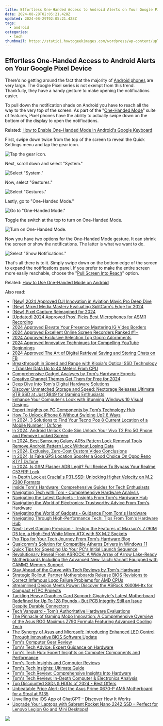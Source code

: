 ```yaml
---
title: Effortless One-Handed Access to Android Alerts on Your Google Pixel Device
date: 2024-08-28T02:05:21.428Z
updated: 2024-08-29T02:05:21.428Z
tags:
  - android
categories:
  - tech
thumbnail: https://static1.howtogeekimages.com/wordpress/wp-content/uploads/2022/04/Pixel-6-in-one-hand.jpg
---
```


## Effortless One-Handed Access to Android Alerts on Your Google Pixel Device

There's no getting around the fact that the majority of [Android phones](https://twitter-videos.techidaily.com/hot-takes-highlight-twitters-trending-topics-for-2024/) are very large. The Google Pixel series is not exempt from this trend. Thankfully, they have a handy gesture to make opening the notifications easier.

 To pull down the notification shade on Android you have to reach all the way to the very top of the screen. As part of the "[One-Handed Mode](https://screen-activity-recording.techidaily.com/new-customize-screenshot-storing-on-mac-for-2024/)" suite of features, Pixel phones have the ability to actually swipe down on the bottom of the display to open the notifications.

Related: [How to Enable One-Handed Mode in Android's Google Keyboard](https://screen-activity-recording.techidaily.com/new-customize-screenshot-storing-on-mac-for-2024/) 

 First, swipe down twice from the top of the screen to reveal the Quick Settings menu and tap the gear icon.

![Tap the gear icon.](https://static1.howtogeekimages.com/wordpress/wp-content/uploads/2021/06/2021-06-10_16-45-27.png?trim=1,1&amp;bg-color=000&amp;pad=1,1) 

 Next, scroll down and select "System."

![Select &quot;System.&quot;](https://static1.howtogeekimages.com/wordpress/wp-content/uploads/2021/06/2021-06-22_13-39-47.jpg?trim=1,1&amp;bg-color=000&amp;pad=1,1) 

 Now, select "Gestures."

![Select &quot;Gestures.&quot;](https://static1.howtogeekimages.com/wordpress/wp-content/uploads/2021/06/2021-06-22_13-40-17.jpg?trim=1,1&amp;bg-color=000&amp;pad=1,1) 

 Lastly, go to "One-Handed Mode."

![Go to &quot;One-Handed Mode.&quot;](https://static1.howtogeekimages.com/wordpress/wp-content/uploads/2021/06/2021-06-22_13-57-50.jpg?trim=1,1&amp;bg-color=000&amp;pad=1,1) 

 Toggle the switch at the top to turn on One-Handed Mode.

![Turn on One-Handed Mode.](https://static1.howtogeekimages.com/wordpress/wp-content/uploads/2021/06/2021-06-22_13-41-27.jpg?trim=1,1&amp;bg-color=000&amp;pad=1,1) 

 Now you have two options for the One-Handed Mode gesture. It can shrink the screen or show the notifications. The latter is what we want to do.

![Select "Show Notifications."](https://static1.howtogeekimages.com/wordpress/wp-content/uploads/2022/04/2022-04-26_16-56-26.jpg) 

 That's all there is to it. Simply swipe down on the bottom edge of the screen to expand the notifications panel. If you prefer to make the entire screen more easily reachable, choose the "[Pull Screen Into Reach](https://youtube-docs.techidaily.com/24-unveiling-the-most-effective-honestly-approved-promotion-strategies/)" option.

Related: [How to Use One-Handed Mode on Android](https://youtube-docs.techidaily.com/24-unveiling-the-most-effective-honestly-approved-promotion-strategies/)

<ins class="adsbygoogle"
     style="display:block"
     data-ad-format="autorelaxed"
     data-ad-client="ca-pub-7571918770474297"
     data-ad-slot="1223367746"></ins>



<ins class="adsbygoogle"
     style="display:block"
     data-ad-client="ca-pub-7571918770474297"
     data-ad-slot="8358498916"
     data-ad-format="auto"
     data-full-width-responsive="true"></ins>

<span class="atpl-alsoreadstyle">Also read:</span>
<div><ul>
<li><a href="https://fox-access.techidaily.com/new-2024-approved-dji-innovation-in-aviation-mavic-pro-deep-dive/"><u>[New] 2024 Approved  DJI Innovation in Aviation  Mavic Pro Deep Dive</u></a></li>
<li><a href="https://screen-mirroring-recording.techidaily.com/new-mixed-media-mastery-evaluating-splitcams-edge-for-2024/"><u>[New] Mixed Media Mastery  Evaluating SplitCam's Edge for 2024</u></a></li>
<li><a href="https://remote-screen-capture.techidaily.com/new-pixel-capture-reimagined-for-2024/"><u>[New] Pixel Capture Reimagined for 2024</u></a></li>
<li><a href="https://youtube-web.techidaily.com/ed-2024-approved-pros-picks-best-microphones-for-asmr-recording/"><u>[Updated] 2024 Approved  Pros' Picks  Best Microphones for ASMR Recording</u></a></li>
<li><a href="https://instagram-video-recordings.techidaily.com/2024-approved-elevate-your-presence-mastering-ig-video-borders/"><u>2024 Approved  Elevate Your Presence  Mastering IG Video Borders</u></a></li>
<li><a href="https://screen-video-capture.techidaily.com/2024-approved-excellent-online-screen-recorders-ranked-1plus/"><u>2024 Approved  Excellent Online Screen Recorders Ranked #1+</u></a></li>
<li><a href="https://fox-blue.techidaily.com/2024-approved-exclusive-selection-top-gopro-adornments/"><u>2024 Approved  Exclusive Selection  Top Gopro Adornments</u></a></li>
<li><a href="https://youtube-help.techidaily.com/2024-approved-innovative-techniques-for-compelling-youtube-beginnings/"><u>2024 Approved  Innovative Techniques for Compelling YouTube Beginnings</u></a></li>
<li><a href="https://facebook-video-recording.techidaily.com/2024-approved-the-art-of-digital-retrieval-saving-and-storing-chats-on-fb/"><u>2024 Approved  The Art of Digital Retrieval  Saving and Storing Chats on FB</u></a></li>
<li><a href="https://hardware-updates.techidaily.com/breakthrough-in-speed-and-range-with-kioxias-optical-ssd-technology-transfer-data-up-to-40-meters-from-cpu/"><u>Breakthrough in Speed and Range with Kioxia's Optical SSD Technology - Transfer Data Up to 40 Meters From CPU</u></a></li>
<li><a href="https://hardware-updates.techidaily.com/comprehensive-gadget-analyses-by-toms-hardware-experts/"><u>Comprehensive Gadget Analyses by Tom's Hardware Experts</u></a></li>
<li><a href="https://youtube-sure.techidaily.com/ive-channel-themes-get-them-for-free-for-2024/"><u>Creative Channel Themes  Get Them for Free for 2024</u></a></li>
<li><a href="https://hardware-updates.techidaily.com/deep-dive-into-toms-digital-hardware-solutions/"><u>Deep Dive Into Tom's Digital Hardware Solutions</u></a></li>
<li><a href="https://hardware-updates.techidaily.com/1723864254546-discover-unmatched-storage-and-speed-nextorage-releases-ultimate-8tb-ssd-at-just-849-for-gaming-enthusiasts/"><u>Discover Unmatched Storage and Speed: Nextorage Releases Ultimate 8TB SSD at Just $849 for Gaming Enthusiasts</u></a></li>
<li><a href="https://some-skills.techidaily.com/enhance-your-computers-look-with-stunning-windows-10-visual-designs/"><u>Enhance Your Computer's Look with Stunning Windows 10 Visual Designs</u></a></li>
<li><a href="https://hardware-updates.techidaily.com/expert-insights-on-pc-components-by-toms-technology-hub/"><u>Expert Insights on PC Components by Tom’s Technology Hub</u></a></li>
<li><a href="https://ios-unlock.techidaily.com/how-to-unlock-iphone-6-without-swiping-up-6-ways-by-drfone-ios/"><u>How To Unlock iPhone 6 Without Swiping Up? 6 Ways</u></a></li>
<li><a href="https://android-location-track.techidaily.com/in-2024-3-solutions-to-find-your-tecno-pop-8-current-location-of-a-mobile-number-drfone-by-drfone-virtual-android/"><u>In 2024, 3 Solutions to Find Your Tecno Pop 8 Current Location of a Mobile Number | Dr.fone</u></a></li>
<li><a href="https://sim-unlock.techidaily.com/in-2024-android-unlock-code-sim-unlock-your-vivo-t2-pro-5g-phone-and-remove-locked-screen-by-drfone-android/"><u>In 2024, Android Unlock Code Sim Unlock Your Vivo T2 Pro 5G Phone and Remove Locked Screen</u></a></li>
<li><a href="https://android-unlock.techidaily.com/in-2024-best-samsung-galaxy-a05s-pattern-lock-removal-tools-remove-android-pattern-lock-without-losing-data-by-drfone-android/"><u>In 2024, Best Samsung Galaxy A05s Pattern Lock Removal Tools Remove Android Pattern Lock Without Losing Data</u></a></li>
<li><a href="https://fox-helps.techidaily.com/in-2024-exclusive-zero-cost-custom-video-conclusions/"><u>In 2024, Exclusive, Zero-Cost Custom Video Conclusions</u></a></li>
<li><a href="https://phone-solutions.techidaily.com/in-2024-is-fake-gps-location-spoofer-a-good-choice-on-oppo-reno-8t-drfone-by-drfone-virtual-android/"><u>In 2024, Is Fake GPS Location Spoofer a Good Choice On Oppo Reno 8T? | Dr.fone</u></a></li>
<li><a href="https://android-frp.techidaily.com/in-2024-is-gsm-flasher-adb-legit-full-review-to-bypass-your-realme-c53frp-lock-by-drfone-android/"><u>In 2024, Is GSM Flasher ADB Legit? Full Review To Bypass Your Realme C53FRP Lock</u></a></li>
<li><a href="https://hardware-updates.techidaily.com/in-depth-look-at-crucials-p31ssd-unlocking-higher-velocity-on-m2-2280-formats/"><u>In-Depth Look at Crucial's P31_SSD: Unlocking Higher Velocity on M.2 2280 Formats</u></a></li>
<li><a href="https://hardware-updates.techidaily.com/inside-toms-hardware-comprehensive-guides-for-tech-enthusiasts/"><u>Inside Tom's Hardware: Comprehensive Guides for Tech Enthusiasts</u></a></li>
<li><a href="https://hardware-updates.techidaily.com/navigating-tech-with-tom-comprehensive-hardware-analysis/"><u>Navigating Tech with Tom - Comprehensive Hardware Analysis</u></a></li>
<li><a href="https://hardware-tips.techidaily.com/navigating-the-latest-gadgets-insights-from-toms-hardware-hub/"><u>Navigating the Latest Gadgets - Insights From Tom's Hardware Hub</u></a></li>
<li><a href="https://hardware-updates.techidaily.com/navigating-the-world-of-electronics-trustworthy-advice-from-toms-hardware/"><u>Navigating the World of Electronics: Trustworthy Advice From Tom's Hardware</u></a></li>
<li><a href="https://hardware-updates.techidaily.com/navigating-the-world-of-gadgets-guidance-from-toms-hardware/"><u>Navigating the World of Gadgets - Guidance From Tom's Hardware</u></a></li>
<li><a href="https://hardware-updates.techidaily.com/navigating-through-high-performance-tech-tips-from-toms-hardware-hub/"><u>Navigating Through High-Performance Tech: Tips From Tom's Hardware Hub</u></a></li>
<li><a href="https://hardware-updates.techidaily.com/next-level-gaming-precision-testing-the-features-of-maxsuns-z790m-d5-ice-a-high-end-white-micro-atx-with-5x-m2-sockets/"><u>Next-Level Gaming Precision - Testing the Features of Maxsun's Z790M D5 Ice, a High-End White Micro ATX with 5X M.2 Sockets</u></a></li>
<li><a href="https://hardware-updates.techidaily.com/pro-tips-for-your-tech-journey-from-toms-hardware-blog/"><u>Pro Tips for Your Tech Journey From Tom's Hardware Blog</u></a></li>
<li><a href="https://network-issues.techidaily.com/qualcomms-solution-for-compatible-atheros-drivers-in-windows-11/"><u>Qualcomm's Solution for Compatible Atheros Drivers in Windows 11</u></a></li>
<li><a href="https://common-error.techidaily.com/quick-tips-for-speeding-up-your-pcs-initial-launch-sequence/"><u>Quick Tips for Speeding Up Your PC's Initial Launch Sequence</u></a></li>
<li><a href="https://hardware-updates.techidaily.com/revolutionary-reveal-from-asrock-a-wide-array-of-arrow-lake-ready-motherboards-including-the-advanced-new-taichi-variant-equipped-with-camm2-memory-support.73/"><u>Revolutionary Reveal From ASROCK: A Wide Array of Arrow Lake-Ready Motherboards Including the Advanced New Taichi Variant Equipped with CAMM2 Memory Support</u></a></li>
<li><a href="https://hardware-updates.techidaily.com/stay-ahead-of-the-curve-with-tech-reviews-by-toms-hardware/"><u>Stay Ahead of the Curve with Tech Reviews by Tom's Hardware</u></a></li>
<li><a href="https://hardware-updates.techidaily.com/strategic-rollout-partner-mothersboards-release-bios-revisions-to-correct-infamous-logo-failure-problems-for-amd-cpus/"><u>Strategic Rollout: Partner Mothersboards Release BIOS Revisions to Correct Infamous Logo Failure Problems for AMD CPUs</u></a></li>
<li><a href="https://hardware-updates.techidaily.com/streamlined-design-meets-power-discover-the-asrock-x600m-itx-for-compact-htpc-projects/"><u>Streamlined Design Meets Power: Discover the ASRock X600M-Itx for Compact HTPC Projects</u></a></li>
<li><a href="https://hardware-updates.techidaily.com/tackling-heavy-graphics-card-support-gigabytes-latest-motherboard-redefined-for-up-to-128-pounds-but-pcb-integrity-still-an-issue-despite-durable-connectors76/"><u>Tackling Heavy Graphics Card Support: Gigabyte's Latest Motherboard Redefined for Up To 128 Pounds - But PCB Integrity Still an Issue Despite Durable Connectors</u></a></li>
<li><a href="https://hardware-updates.techidaily.com/tech-vanguard-toms-authoritative-hardware-evaluations/"><u>Tech Vanguard - Tom’s Authoritative Hardware Evaluations</u></a></li>
<li><a href="https://hardware-updates.techidaily.com/the-pinnacle-of-gaming-mobo-innovation-a-comprehensive-overview-of-the-asus-rog-maximus-z790-formula-featuring-advanced-cooling-tech/"><u>The Pinnacle of Gaming Mobo Innovation: A Comprehensive Overview of the Asus ROG Maximus Z790 Formula Featuring Advanced Cooling Tech</u></a></li>
<li><a href="https://hardware-updates.techidaily.com/the-synergy-of-asus-and-microsoft-introducing-enhanced-led-control-through-innovative-bios-software-update/"><u>The Synergy of Asus and Microsoft: Introducing Enhanced LED Control Through Innovative BIOS Software Update</u></a></li>
<li><a href="https://hardware-updates.techidaily.com/toms-computer-gear-review/"><u>Tom's Computer Gear Review</u></a></li>
<li><a href="https://hardware-updates.techidaily.com/toms-tech-advice-expert-guidance-on-hardware/"><u>Tom's Tech Advice: Expert Guidance on Hardware</u></a></li>
<li><a href="https://hardware-updates.techidaily.com/toms-tech-hub-expert-insights-on-computer-components-and-performance/"><u>Tom's Tech Hub: Expert Insights on Computer Components and Performance</u></a></li>
<li><a href="https://hardware-updates.techidaily.com/toms-tech-insights-and-computer-reviews/"><u>Tom's Tech Insights and Computer Reviews</u></a></li>
<li><a href="https://hardware-updates.techidaily.com/toms-tech-insights-ultimate-guide/"><u>Tom's Tech Insights: Ultimate Guide</u></a></li>
<li><a href="https://hardware-updates.techidaily.com/toms-tech-review-comprehensive-insights-into-hardware/"><u>Tom's Tech Review: Comprehensive Insights Into Hardware</u></a></li>
<li><a href="https://hardware-updates.techidaily.com/toms-tech-review-in-depth-computer-and-electronics-analysis/"><u>Tom's Tech Review: In-Depth Computer & Electronics Analysis</u></a></li>
<li><a href="https://hardware-updates.techidaily.com/1723864257031-top-discounted-ssds-and-hdds-of-2024-best-offers/"><u>Top Discounted SSDs & HDDs of 2024 - Best Offers</u></a></li>
<li><a href="https://hardware-updates.techidaily.com/unbeatable-price-alert-get-the-asus-prime-x670-p-am5-motherboard-for-a-steal-at-135/"><u>Unbeatable Price Alert: Get the Asus Prime X670-P AM5 Motherboard for a Steal at $135</u></a></li>
<li><a href="https://tech-haven.techidaily.com/unveiling-the-ios-app-of-chatgpt-discover-how-it-works/"><u>Unveiling the iOS App of ChatGPT – Discover How It Works</u></a></li>
<li><a href="https://hardware-updates.techidaily.com/1723864252193-upgrade-your-laptops-with-sabrent-rocket-nano-2242-ssd-perfect-for-lenovo-legion-go-and-mini-desktops/"><u>Upgrade Your Laptops with Sabrent Rocket Nano 2242 SSD – Perfect for Lenovo Legion Go and Mini Desktops!</u></a></li>
</ul></div>

<!-- affiliate ads begin -->
<a href="https://shop.systoolsgroup.com/affiliate.php?ACCOUNT=SYSTOOBY&AFFILIATE=108875&PATH=https%3A%2F%2Fwww.systoolsgroup.com%3FAFFILIATE%3D108875%26RESOURCE%3D%2BSysTools%2BPDF%2BUnlocker"><img src="https://www.systoolsgroup.com/box/pdf-unlocker.png" border="0"></a>
<!-- affiliate ads end -->